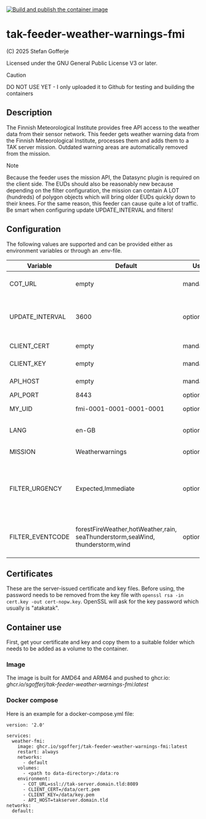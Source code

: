 [![Build and publish the container image](https://github.com/sgofferj/tak-feeder-weather-warnings-fmi/actions/workflows/actions.yml/badge.svg)](https://github.com/sgofferj/tak-feeder-weather-warnings-fmi/actions/workflows/actions.yml)

# tak-feeder-weather-warnings-fmi

(C) 2025 Stefan Gofferje

Licensed under the GNU General Public License V3 or later.

> [!CAUTION]
> DO NOT USE YET - I only uploaded it to Github for testing and building the containers

## Description

The Finnish Meteorological Institute provides free API access to the weather data from their sensor network. This feeder gets
weather warning data from the Finnish Meteorological Institute, processes them and adds them to a TAK server mission. Outdated
warning areas are automatically removed from the mission.

> [!NOTE]
> Because the feeder uses the mission API, the Datasync plugin is required on the client side. The EUDs should also be reasonably
> new because depending on the filter configuration, the mission can contain A LOT (hundreds) of polygon objects which will bring
> older EUDs quickly down to their knees.
> For the same reason, this feeder can cause quite a lot of traffic. Be smart when configuring update UPDATE_INTERVAL and filters!

## Configuration

The following values are supported and can be provided either as environment variables or through an .env-file.

| Variable         | Default                                                                             | Use       | Purpose                                                                                                         |
| ---------------- | ----------------------------------------------------------------------------------- | --------- | --------------------------------------------------------------------------------------------------------------- |
| COT_URL          | empty                                                                               | mandatory | TAK server full URL, e.g. ssl://takserver:8089                                                                  |
| UPDATE_INTERVAL  | 3600                                                                                | optional  | Interval between data updates in seconds - how often should we get data?                                        |
| CLIENT_CERT      | empty                                                                               | mandatory | User certificate in PEM format                                                                                  |
| CLIENT_KEY       | empty                                                                               | mandatory | User certificate key file in PEM format                                                                         |
| API_HOST         | empty                                                                               | mandatory | host or IP for the TAK server API                                                                               |
| API_PORT         | 8443                                                                                | optional  | TAK server API port                                                                                             |
| MY_UID           | fmi-0001-0001-0001-0001                                                             | optional  | Sets the UID used by the feeder                                                                                 |
| LANG             | en-GB                                                                               | optional  | Feed language to be fetched (en-GB, fi-FI, sv-FI)                                                               |
| MISSION          | Weatherwarnings                                                                     | optional  | Name of the mission                                                                                             |
| FILTER_URGENCY   | Expected,Immediate                                                                  | optional  | Case-sensitive, comma-separated list of urgency codes filter for. Available codes: Immediate, Expected, Future. |
| FILTER_EVENTCODE | forestFireWeather,hotWeather,rain,<br>seaThunderstorm,seaWind,<br>thunderstorm,wind | optional  | Case-sensitive, comma-separated list of event codes to filter for. Default includes all known.                  |

## Certificates

These are the server-issued certificate and key files. Before using, the password needs to be removed from the key file with `openssl rsa -in cert.key -out cert-nopw.key`. OpenSSL will ask for the key password which usually is "atakatak".

## Container use

First, get your certificate and key and copy them to a suitable folder which needs to be added as a volume to the container.

### Image

The image is built for AMD64 and ARM64 and pushed to ghcr.io: _ghcr.io/sgofferj/tak-feeder-weather-warnings-fmi:latest_

### Docker compose

Here is an example for a docker-compose.yml file:

```
version: '2.0'

services:
  weather-fmi:
    image: ghcr.io/sgofferj/tak-feeder-weather-warnings-fmi:latest
    restart: always
    networks:
      - default
    volumes:
      - <path to data-directory>:/data:ro
    environment:
      - COT_URL=ssl://tak-server.domain.tld:8089
      - CLIENT_CERT=/data/cert.pem
      - CLIENT_KEY=/data/key.pem
      - API_HOST=takserver.domain.tld
networks:
  default:
```
